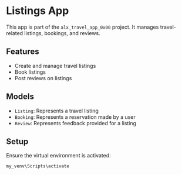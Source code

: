 # Listings App

This app is part of the `alx_travel_app_0x00` project. It manages travel-related listings, bookings, and reviews.

## Features

- Create and manage travel listings
- Book listings
- Post reviews on listings

## Models

- `Listing`: Represents a travel listing
- `Booking`: Represents a reservation made by a user
- `Review`: Represents feedback provided for a listing

## Setup

Ensure the virtual environment is activated:

```bash
my_venv\Scripts\activate
